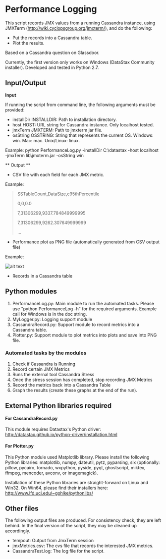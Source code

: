 Performance Logging
=========

This script records JMX values from a running Cassandra instance, using JMXTerm (http://wiki.cyclopsgroup.org/jmxterm/), and do the following:

* Put the records into a Cassandra table.
* Plot the results.

Based on a Cassandra question on Glassdoor.

Currently, the first version only works on Windows (DataStax Community installer). Developed and tested in Python 2.7.

## Input/Output

**Input**

If running the script from command line, the following arguments must be provided:

* installDir INSTALLDIR:  Path to installation directory.
* host HOST: URL string for Cassandra instance. Only localhost tested.
* jmxTerm JMXTERM: Path to jmxterm jar file.
* osString OSSTRING: String that represents the current OS. Windows: win. Mac: mac. Unix/Linux: linux.

Example:
python PerformanceLog.py -installDir C:\datastax -host localhost -jmxTerm lib\jmxterm.jar -osString win

** Output **

* CSV file with each field for each JMX metric.

Example:

>	SSTableCount,DataSize,c95thPercentile
>
>	0,0,0.0
>
>	7,31306299,9337.784849999995
>
>	7,31306299,9262.307649999999
>
>	...

* Performance plot as PNG file (automatically generated from CSV output file)

Example:

![alt text](https://dl.dropbox.com/s/0vy2u8b7hb7djjv/jmxMetrics.png "Performance Plot")

* Records in a Cassandra table

## Python modules
1. PerformanceLog.py: Main module to run the automated tasks. Please use "python PerformanceLog -h"
for the required arguments. Example call for Windows is in the doc string.
2. MyLogger.py: Logging support module
3. CassandraRecord.py: Support module to record metrics into a Cassandra table.
4. Plotter.py: Support module to plot metrics into plots and save into PNG file.

### Automated tasks by the modules
1. Check if Cassandra is Running
2. Record certain JMX Metrics 
3. Runs the external tool Cassandra Stress
4. Once the stress session has completed, stop recording JMX Metrics
5. Record the metrics back into a Cassandra Table
6. Graph the results (create these graphs at the end of the run).

## External Python libraries required

#### For CassandraRecord.py

This module requires Datastax's Python driver: http://datastax.github.io/python-driver/installation.html

#### For Plotter.py

This Python module used Matplotlib library. Please install the following Python libraries: matplotlib, numpy, dateutil, pytz, pyparsing, six (optionally: pillow, pycairo, tornado, wxpython, pyside, pyqt, ghostscript, miktex, ffmpeg, mencoder, avconv, or imagemagick).

Installation of these Python libraries are straight-forward on Linux and Win32. On Win64, please find their installers here: http://www.lfd.uci.edu/~gohlke/pythonlibs/


## Other files

The following output files are produced. For consistency check, they are left behind.
In the final version of the script, they may be cleaned up accordingly.

* tempout: Output from JmxTerm session
* jmxMetrics.csv: The cvs file that records the interested JMX metrics.
* CassandraTest.log: The log file for the script.
